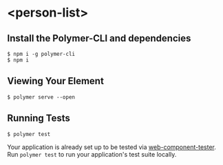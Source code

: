 # \<person-list\>



## Install the Polymer-CLI and dependencies

```
$ npm i -g polymer-cli
$ npm i
```

## Viewing Your Element

```
$ polymer serve --open
```

## Running Tests

```
$ polymer test
```

Your application is already set up to be tested via [web-component-tester](https://github.com/Polymer/web-component-tester). Run `polymer test` to run your application's test suite locally.
